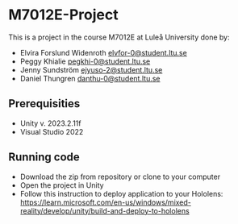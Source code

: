 # M7012E-Project

This is a project in the course M7012E at Luleå University done by:
- Elvira Forslund Widenroth elvfor-0@student.ltu.se
- Peggy Khialie pegkhi-0@student.ltu.se
- Jenny Sundström ejyuso-2@student.ltu.se
- Daniel Thungren danthu-0@student.ltu.se

## Prerequisities
- Unity v. 2023.2.11f
- Visual Studio 2022

## Running code
- Download the zip from repository or clone to your computer
- Open the project in Unity
- Follow this instruction to deploy application to your Hololens:
https://learn.microsoft.com/en-us/windows/mixed-reality/develop/unity/build-and-deploy-to-hololens
